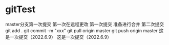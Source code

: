 # gitTest
master分支第一次提交
第一次在远程更改
第一次提交
准备进行合并
第二次提交
git add .
git commit -m "xxx"
git pull origin master
git push origin master
这是一次提交（2022.6.9）
这是一次提交（2022.6.9）